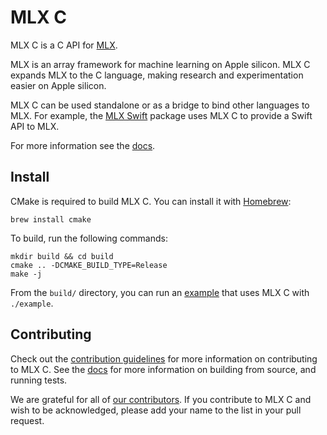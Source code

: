 # MLX C

MLX C is a C API for [MLX](https://github.com/ml-explore/mlx).

MLX is an array framework for machine learning on Apple silicon. MLX C expands
MLX to the C language, making research and experimentation easier on Apple
silicon.

MLX C can be used standalone or as a bridge to bind other languages to
MLX. For example, the [MLX Swift](https://github.com/ml-explore/mlx-swift/)
package uses MLX C to provide a Swift API to MLX.

For more information see the [docs](https://ml-explore.github.io/mlx-c).

## Install

CMake is required to build MLX C. You can install it with [Homebrew](https://brew.sh/):

```shell
brew install cmake
```

To build, run the following commands:

```shell
mkdir build && cd build
cmake .. -DCMAKE_BUILD_TYPE=Release
make -j
```

From the `build/` directory, you can run an [example](examples/example.c)
that uses MLX C with `./example`.

## Contributing 

Check out the [contribution guidelines](CONTRIBUTING.md) for more information
on contributing to MLX C. See the
[docs](https://ml-explore.github.io/mlx/build/html/install.html) for more
information on building from source, and running tests.

We are grateful for all of [our
contributors](ACKNOWLEDGMENTS.md#Individual-Contributors). If you contribute
to MLX C and wish to be acknowledged, please add your name to the list in your
pull request.
